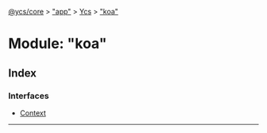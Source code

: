 [@ycs/core](../README.md) > ["app"](../modules/_app_.md) > [Ycs](../classes/_app_.ycs.md) > ["koa"](../modules/_app_.ycs._koa_.md)



# Module: "koa"

## Index

### Interfaces

* [Context](../interfaces/_app_.ycs._koa_.context.md)



---
